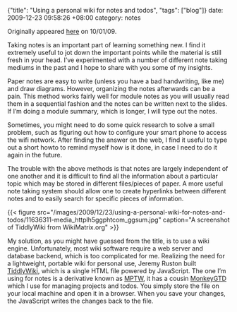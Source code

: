 {"title": "Using a personal wiki for notes and todos", "tags": ["blog"]}
date: 2009-12-23 09:58:26 +08:00
category: notes

Originally appeared
[here](http://nusschoolofcomputing.blogspot.com/2009/01/using-personal-wiki-for-notes-and-todos.html)
on 10/01/09.<p>Taking notes is an important part of learning something new. I
find it extremely useful to jot down the important points while the material is
still fresh in your head. I’ve experimented with a number of different note
taking mediums in the past and I hope to share with you some of my
insights.

Paper notes are easy to write (unless you have a bad handwriting, like me) and
draw diagrams. However, organizing the notes afterwards can be a pain. This
method works fairly well for module notes as you will usually read them in a
sequential fashion and the notes can be written next to the slides. If I’m
doing a module summary, which is longer, I will type out the notes.

Sometimes, you might need to do some quick research to solve a small problem,
such as figuring out how to configure your smart phone to access the wifi
network. After finding the answer on the web, I find it useful to type out a
short howto to remind myself how is it done, in case I need to do it again in
the future.

The trouble with the above methods is that notes are largely independent of
one another and it is difficult to find all the information about a particular
topic which may be stored in different files/pieces of paper. A more useful
note taking system should allow one to create hyperlinks between different
notes and to easily search for specific pieces of information.

{{< figure src="/images/2009/12/23/using-a-personal-wiki-for-notes-and-todos/11636311-media_httplh5ggphtcom_ggsum.jpg" caption="A screenshot of TiddlyWiki from WikiMatrix.org" >}}

My solution, as you might have guessed from the title, is to use a wiki
engine. Unfortunately, most wiki software require a web server and database
backend, which is too complicated for me. Realizing the need for a lightweight,
portable wiki for personal use, Jeremy Ruston built
[TiddlyWiki](http://www.tiddlywiki.com/), which is a single HTML file powered
by JavaScript. The one I’m using for notes is a derivative known as
[MPTW](http://mptw.tiddlyspot.com/), it has a cousin
[MonkeyGTD](http://monkeygtd.tiddlyspot.com/) which I use for managing projects
and todos. You simply store the file on your local machine and open it in a
browser. When you save your changes, the JavaScript writes the changes back to
the file.
